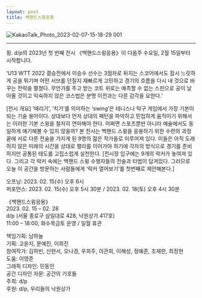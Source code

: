 ```yaml
---
layout: post
title: 백핸드스윙응용
---
```


![KakaoTalk_Photo_2023-02-07-15-18-29 001](https://user-images.githubusercontent.com/81041256/217807346-2695642b-d58d-4f94-bc5a-1a5238b5fd81.png)

***

핑.
d/p의 2023년 첫 번째 전시 《백핸드스윙응용》이 다음주 수요일, 2월 15일부터 시작합니다.
<br/>

‘U13 WTT 2022 결승전에서 이승수 선수는 3점차로 뒤지는 스코어에서도 잠시 느릿하게 공을 튀기며 어떤 서브를 던질지 재빠르게 고민하고 경기의 흐름을 다시 내 것으로 바꾸는 전략을 펼쳤다. 무언가를 주고 받는 코트 위로는 예측할 수 없는 스핀으로 공이 날아올 것이고 익숙하지 않은 코스법은 분명 이전과는 다른 감각을 요한다.’
<br/>

[전시 개요]
‘때리기’, ‘치기’를 의미하는 ‘swing’은 테니스나 탁구 게임에서 가장 기본이 되는 기술 용어이다. 상대보다 먼저 상대의 패턴을 파악하고 민첩하게 움직이기 위해서는 이러한 기본 스윙을 철저히 연마해야 한다. 어쩌면 스포츠뿐만 아니라 예술에서도 동일하게 얘기해볼 수 있지 않을까? 본 전시는 백핸드 스윙을 응용하기 위한 수련의 과정 끝에 서로 다른 전술을 가지게 된 9명의 젊은 작가들로 이루어져 있다. 이들은 아직 도래하지 않은 미래의 시간을 상대로 랠리를 이어가야 하기에 각자의 방식으로 경기를 준비하지만 공통된 태도를 고집스럽게 실천한다. [전시장 입구에는 9개의 락커가 놓여져 있다. 그리고 각 락커 속에는 백핸드 스윙 수행자들의 전술과 타법이 담겨있다. 그러므로 오늘 이 공간을 방문하는 사람들에게 ‘락커 열어보기’를 첫번째로 제안해본다.]
<br/>

오프닝: 2023. 02. 15(수) 오후 6시
<br/>
퍼포먼스: 2023. 02. 15(수) 오후 5시 30분 / 2023. 02. 18(토) 오후 4시 30분
<br/>

《백핸드스윙응용》
<br/>
 2023. 02. 15 – 02. 28
<br/>
d/p (서울 종로구 삼일대로 428, 낙원상가 417호) 
<br/>
11:00 – 18:00, 화수목금토 운영 / 일월 휴관
<br/>

책임기획: 남하늘<br/>
기획: 고윤지, 문예진, 이희진<br/>
참여작가: 김하빈, 신현서, 오나경, 우희주, 이관희, 이해성, 정예준, 조재한, 최정현 <br/>
도움: 이영준<br/>
그래픽 디자인: 민동인<br/>
공간 디자인 자문: 공간의 기호들<br/>
주최: d/p<br/>
후원: d/p, 우리들의 낙원상가<br/>
